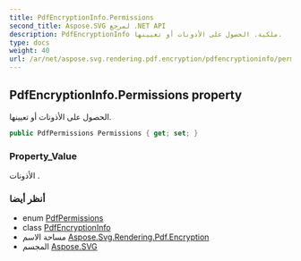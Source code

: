 ```yaml
---
title: PdfEncryptionInfo.Permissions
second_title: Aspose.SVG لمرجع .NET API
description: PdfEncryptionInfo ملكية. الحصول على الأذونات أو تعيينها.
type: docs
weight: 40
url: /ar/net/aspose.svg.rendering.pdf.encryption/pdfencryptioninfo/permissions/
---
```

## PdfEncryptionInfo.Permissions property

الحصول على الأذونات أو تعيينها.

```csharp
public PdfPermissions Permissions { get; set; }
```

### Property_Value

الأذونات .

### أنظر أيضا

* enum [PdfPermissions](../../pdfpermissions/)
* class [PdfEncryptionInfo](../)
* مساحة الاسم [Aspose.Svg.Rendering.Pdf.Encryption](../../pdfencryptioninfo/)
* المجسم [Aspose.SVG](../../../)


